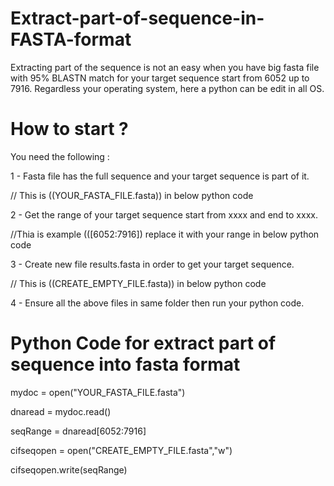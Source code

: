 # Extract-part-of-sequence-in-FASTA-format
Extracting part of the sequence is not an easy when you have big fasta file with 95% BLASTN match for your target sequence start from 6052 up to 7916. Regardless your operating system, here a python can be edit in all OS. 

# How to start ? 
You need the following : 

1 - Fasta file has the full sequence and your target sequence is part of it. 

// This is ((YOUR_FASTA_FILE.fasta)) in below python code 

2 - Get the range of your target sequence start from xxxx and end to xxxx.

//Thia is example (([6052:7916]) replace it with your range in below python code 

3 - Create new file results.fasta in order to get your target sequence.

// This is ((CREATE_EMPTY_FILE.fasta)) in below python code 

4 - Ensure all the above files in same folder then run your python code. 


# Python Code for extract part of sequence into fasta format

mydoc =  open("YOUR_FASTA_FILE.fasta")

dnaread = mydoc.read()

seqRange = dnaread[6052:7916]

cifseqopen = open("CREATE_EMPTY_FILE.fasta","w")

cifseqopen.write(seqRange)

